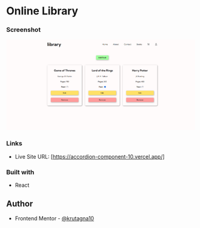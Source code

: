 # Online Library

### Screenshot

![](screenshot/Screenshot.png)

### Links

- Live Site URL: [https://accordion-component-10.vercel.app/]

### Built with

- React

## Author
- Frontend Mentor - [@krutagna10](https://www.frontendmentor.io/profile/krutagna10)


